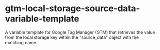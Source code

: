 # gtm-local-storage-source-data-variable-template
A variable template for Google Tag Manager (GTM) that retrieves the value from the local storage key within the "source_data" object with the matching name.

